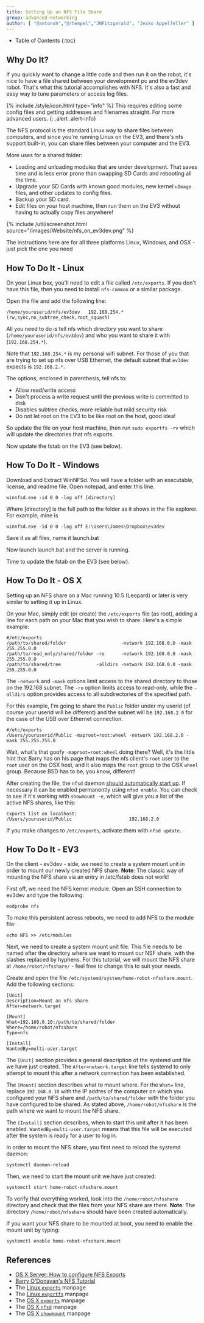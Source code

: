 ```yaml
---
title: Setting Up an NFS File Share
group: advanced-networking
author: [ "@antonvh","@rhempel","JNFitzgerald", "Jesko Appelfeller" ]
---
```


* Table of Contents
{:toc}

## Why Do It?

If you quickly want to change a little code and then run it on the robot, it's nice to have a file shared between your development pc and the ev3dev robot. That's what this tutorial accomplishes with NFS. It's also a fast and easy way to tune parameters or access log files.

{% include /style/icon.html type="info" %}
This requires editing some config files and getting addresses and filenames straight. For more advanced users.
{: .alert .alert-info}

The NFS protocol is the standard Linux way to share files between computers, and since you're running Linux on the EV3, and there's nfs support built-in, you can share files between your computer and the EV3.

More uses for a shared folder:

 * Loading and unloading modules that are under development. That saves time and is less error prone than swapping SD Cards and rebooting all the time.
 * Upgrade your SD Cards with known good modules, new kernel `uImage` files, and other updates to config files. 
 * Backup your SD card. 
 * Edit files on your host machine, then run them on the EV3 without having to actually copy files anywhere!

{% include /util/screenshot.html source="/images/Website/nfs_on_ev3dev.png" %}

The instructions here are for all three platforms Linux, Windows, and OSX - just pick the one you need 

## How To Do It - Linux

On your Linux box, you'll need to edit a file called `/etc/exports`. If you don't have this file, then you need to install `nfs-common` or a similar package. 

Open the file and add the following line:

    /home/youruserid/nfs/ev3dev   192.168.254.*(rw,sync,no_subtree_check,root_squash)

All you need to do is tell nfs which directory you want to share (`/home/youruserid/nfs/ev3dev`) and who you want to share it with (`192.168.254.*`). 

Note that `192.168.254.*` is my personal wifi subnet. For those of you that are trying to set up nfs over USB Ethernet, the default subnet that `ev3dev` expects is `192.168.2.*`.

The options, enclosed in parenthesis, tell nfs to:

 - Allow read/write access
 - Don't process a write request until the previous write is committed to disk
 - Disables subtree checks, more reliable but mild security risk
 - Do not let root on the EV3 to be like root on the host, good idea!

So update the file on your host machine, then run `sudo exportfs -rv` which will update the directories that nfs exports.

Now update the fstab on the EV3 (see below). 

## How To Do It - Windows

Download and Extract WinNFSd. You will have a folder with an executable, license, and readme file.
Open notepad, and enter this line.

    winnfsd.exe -id 0 0 -log off [directory]

Where [directory] is the full path to the folder as it shows in the file explorer. For example, mine is

    winnfsd.exe -id 0 0 -log off E:\Users\James\Dropbox\ev3dev

Save it as all files, name it launch.bat

Now launch launch.bat and the server is running. 

Time to update the fstab on the EV3 (see below). 

## How To Do It - OS X

Setting up an NFS share on a Mac running 10.5 (Leopard) or later is very similar to setting it up in Linux.

On your Mac, simply edit (or create) the `/etc/exports` file (as root), adding a line for each path on your Mac that you wish to share. Here's a simple example:


    #/etc/exports
    /path/to/shared/folder                    -network 192.168.0.0 -mask 255.255.0.0
    /path/to/read_only/shared/folder -ro      -network 192.168.0.0 -mask 255.255.0.0
    /path/to/shared/tree             -alldirs -network 192.168.0.0 -mask 255.255.0.0


The `-network` and `-mask` options limit access to the shared directory to those on the 192.168 subnet. The `-ro` option limits access to read-only, while the `-alldirs` option provides access to all subdirectories of the specified path. 

For this example, I'm going to share the `Public` folder under my userid (of course your userid will be different) and the subnet will be `192.168.2.0` for the case of the USB over Ethernet connection.

    #/etc/exports
    /Users/youruserid/Public -maproot=root:wheel -network 192.168.2.0 -mask 255.255.255.0

Wait, what's that goofy `-maproot=root:wheel` doing there? Well, it's the little hint that Barry has on his page that maps the nfs client's `root` user to the `root` user on the OSX host, and it also maps the `root` group to the OSX `wheel` group. Because BSD has to be, you know, different!

After creating the file, the `nfsd` daemon [should automatically start up][OSXServerNFSExport]. If necessary it can be enabled permanently using `nfsd enable`. You can check to see if it's working with `showmount -e`, which will give you a list of the active NFS shares, like this:

    Exports list on localhost:
    /Users/youruserid/Public                     192.168.2.0

If you make changes to `/etc/exports`, activate them with `nfsd update`.

## How To Do It - EV3

On the client - ev3dev - side, we need to create a system mount unit in order to mount our newly created NFS share. **Note**: The classic way of mounting the NFS share via an entry in /etc/fstab does not work!

First off, we need the NFS kernel module. Open an SSH connection to ev3dev and type the following:

    modprobe nfs
    
To make this persistent across reboots, we need to add NFS to the module file:

    echo NFS >> /etc/modules
    
Next, we need to create a system mount unit file. This file needs to be named after the directory where we want to mount our NSF share, with the slashes replaced by hyphens. For this tutorial, we will mount the NFS share at `/home/robot/nfsshare/` - feel free to change this to suit your needs. 

Create and open the file `/etc/systemd/system/home-robot-nfsshare.mount`. Add the following sections:

    [Unit]
    Description=Mount an nfs share
    After=network.target
    
    [Mount]
    What=192.168.0.10:/path/to/shared/folder
    Where=/home/robot/nfsshare
    Type=nfs
    
    [Install]
    WantedBy=multi-user.target
    
The `[Unit]` section provides a general description of the systemd unit file we have just created. The `After=network.target` line tells systemd to only attempt to mount this after a network connection has been established.

The `[Mount]` section describes what to mount where. For the `What=` line, replace `192.168.0.10` with the IP addres of the computer on which you configured your NFS share and `/path/to/shared/folder` with the folder you have configured to be shared. As stated above, `/home/robot/nfsshare` is the path where we want to mount the NFS share.

The `[Install]` section describes, when to start this unit after it has been enabled. `WantedBy=multi-user.target` means that this file will be executed after the system is ready for a user to log in.

In order to mount the NFS share, you first need to reload the systemd daemon:

    systemctl daemon-reload
    
Then, we need to start the mount unit we have just created:

    systemctl start home-robot-nfsshare.mount
    
To verify that everything worked, look into the `/home/robot/nfsshare` directory and check that the files from your NFS share are there. **Note**: The directory `/home/robot/nfsshare` should have been created automatically.

If you want your NFS share to be mounted at boot, you need to enable the mount unit by typing:

    systemctl enable home-robot-nfsshare.mount


## References

- [OS X Server: How to configure NFS Exports][OSXServerNFSExport]
- [Barry O'Donavan's NFS Tutorial][BarryODonavanNFS]
- The [Linux `exports`][linuxexports5] manpage
- The [Linux `exportfs`][linuxexportfs8] manpage
- The [OS X `exports`][OSXexports5] manpage
- The [OS X `nfsd`][OSXnfsd] manpage
- The [OS X `showmount`][OSXshowmount] manpage

[OSXServerNFSExport]: https://support.apple.com/kb/HT4695
[BarryODonavanNFS]: https://www.barryodonovan.com/2012/12/12/apple-os-x-as-an-nfs-server-with-linux-clients
[linuxexports5]:  https://linux.die.net/man/5/exports
[linuxexportfs8]: https://linux.die.net/man/8/exportfs
[OSXexports5]: http://www.manpages.info/macosx/exports.5.html
[OSXnfsd]: http://www.manpages.info/macosx/nfsd.8.html 
[OSXshowmount]: http://www.manpages.info/macosx/showmount.8.html
[systemd mount units]: https://www.freedesktop.org/software/systemd/man/systemd.mount.html

